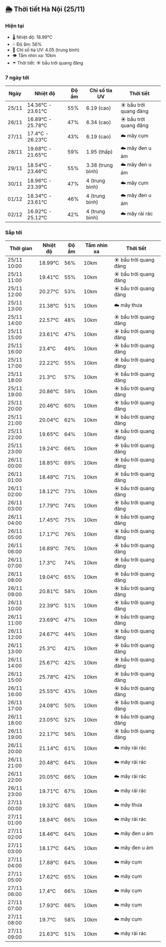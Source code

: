 ## 🌦️ Thời tiết Hà Nội (25/11)

### Hiện tại

- 🌡️ Nhiệt độ: 18.99℃
- 💦 Độ ẩm: 56%
- 🌟 Chỉ số tia UV: 4.05 (trung bình)
- 👁️ Tầm nhìn xa: 10km
- ☂️ Thời tiết: ☀️ bầu trời quang đãng

### 7 ngày tới

| Ngày | Nhiệt độ | Độ ẩm | Chỉ số tia UV | Thời tiết |
| --- | --- | --- | --- | --- |
| 25/11 | 14.36℃ - 23.61℃ | 55% | 6.19 (cao) | ☀️ bầu trời quang đãng |
| 26/11 | 16.89℃ - 25.78℃ | 47% | 6.34 (cao) | ☀️ bầu trời quang đãng |
| 27/11 | 17.4℃ - 26.23℃ | 43% | 6.19 (cao) | ☁️ mây cụm |
| 28/11 | 19.68℃ - 21.65℃ | 59% | 1.95 (thấp) | ☁️ mây đen u ám |
| 29/11 | 18.54℃ - 23.46℃ | 55% | 3.38 (trung bình) | ☁️ mây đen u ám |
| 30/11 | 18.96℃ - 23.39℃ | 47% | 4 (trung bình) | ☁️ mây cụm |
| 01/12 | 18.34℃ - 23.61℃ | 46% | 4 (trung bình) | ☁️ mây đen u ám |
| 02/12 | 16.92℃ - 25.12℃ | 42% | 4 (trung bình) | ☁️ mây rải rác |

### Sắp tới

| Thời gian | Nhiệt độ | Độ ẩm | Tầm nhìn xa | Thời tiết |
| --- | --- | --- | --- | --- |
| 25/11 10:00 | 18.99℃ | 56% | 10km | ☀️ bầu trời quang đãng |
| 25/11 11:00 | 19.41℃ | 55% | 10km | ☀️ bầu trời quang đãng |
| 25/11 12:00 | 20.27℃ | 53% | 10km | ☀️ bầu trời quang đãng |
| 25/11 13:00 | 21.38℃ | 51% | 10km | ☁️ mây thưa |
| 25/11 14:00 | 22.57℃ | 48% | 10km | ☀️ bầu trời quang đãng |
| 25/11 15:00 | 23.61℃ | 47% | 10km | ☀️ bầu trời quang đãng |
| 25/11 16:00 | 23.4℃ | 49% | 10km | ☀️ bầu trời quang đãng |
| 25/11 17:00 | 22.22℃ | 55% | 10km | ☀️ bầu trời quang đãng |
| 25/11 18:00 | 21.3℃ | 57% | 10km | ☀️ bầu trời quang đãng |
| 25/11 19:00 | 20.86℃ | 59% | 10km | ☀️ bầu trời quang đãng |
| 25/11 20:00 | 20.46℃ | 60% | 10km | ☀️ bầu trời quang đãng |
| 25/11 21:00 | 20.04℃ | 62% | 10km | ☀️ bầu trời quang đãng |
| 25/11 22:00 | 19.65℃ | 64% | 10km | ☀️ bầu trời quang đãng |
| 25/11 23:00 | 19.24℃ | 66% | 10km | ☀️ bầu trời quang đãng |
| 26/11 00:00 | 18.85℃ | 69% | 10km | ☀️ bầu trời quang đãng |
| 26/11 01:00 | 18.48℃ | 71% | 10km | ☀️ bầu trời quang đãng |
| 26/11 02:00 | 18.12℃ | 73% | 10km | ☀️ bầu trời quang đãng |
| 26/11 03:00 | 17.79℃ | 74% | 10km | ☀️ bầu trời quang đãng |
| 26/11 04:00 | 17.45℃ | 75% | 10km | ☀️ bầu trời quang đãng |
| 26/11 05:00 | 17.17℃ | 76% | 10km | ☀️ bầu trời quang đãng |
| 26/11 06:00 | 16.89℃ | 76% | 10km | ☀️ bầu trời quang đãng |
| 26/11 07:00 | 17.3℃ | 74% | 10km | ☀️ bầu trời quang đãng |
| 26/11 08:00 | 19.04℃ | 65% | 10km | ☀️ bầu trời quang đãng |
| 26/11 09:00 | 20.81℃ | 58% | 10km | ☀️ bầu trời quang đãng |
| 26/11 10:00 | 22.39℃ | 51% | 10km | ☀️ bầu trời quang đãng |
| 26/11 11:00 | 23.69℃ | 47% | 10km | ☀️ bầu trời quang đãng |
| 26/11 12:00 | 24.67℃ | 44% | 10km | ☀️ bầu trời quang đãng |
| 26/11 13:00 | 25.3℃ | 42% | 10km | ☀️ bầu trời quang đãng |
| 26/11 14:00 | 25.67℃ | 42% | 10km | ☀️ bầu trời quang đãng |
| 26/11 15:00 | 25.78℃ | 42% | 10km | ☀️ bầu trời quang đãng |
| 26/11 16:00 | 25.55℃ | 43% | 10km | ☀️ bầu trời quang đãng |
| 26/11 17:00 | 24.08℃ | 50% | 10km | ☀️ bầu trời quang đãng |
| 26/11 18:00 | 23.05℃ | 52% | 10km | ☀️ bầu trời quang đãng |
| 26/11 19:00 | 22.17℃ | 56% | 10km | ☀️ bầu trời quang đãng |
| 26/11 20:00 | 21.14℃ | 61% | 10km | ☁️ mây rải rác |
| 26/11 21:00 | 20.48℃ | 64% | 10km | ☁️ mây rải rác |
| 26/11 22:00 | 20.05℃ | 66% | 10km | ☁️ mây rải rác |
| 26/11 23:00 | 19.71℃ | 67% | 10km | ☁️ mây rải rác |
| 27/11 00:00 | 19.32℃ | 68% | 10km | ☁️ mây thưa |
| 27/11 01:00 | 18.84℃ | 66% | 10km | ☁️ mây rải rác |
| 27/11 02:00 | 18.46℃ | 64% | 10km | ☁️ mây đen u ám |
| 27/11 03:00 | 18.17℃ | 64% | 10km | ☁️ mây đen u ám |
| 27/11 04:00 | 17.88℃ | 64% | 10km | ☁️ mây cụm |
| 27/11 05:00 | 17.62℃ | 65% | 10km | ☁️ mây cụm |
| 27/11 06:00 | 17.4℃ | 66% | 10km | ☁️ mây cụm |
| 27/11 07:00 | 17.93℃ | 66% | 10km | ☁️ mây cụm |
| 27/11 08:00 | 19.7℃ | 58% | 10km | ☁️ mây cụm |
| 27/11 09:00 | 21.63℃ | 51% | 10km | ☁️ mây rải rác |
